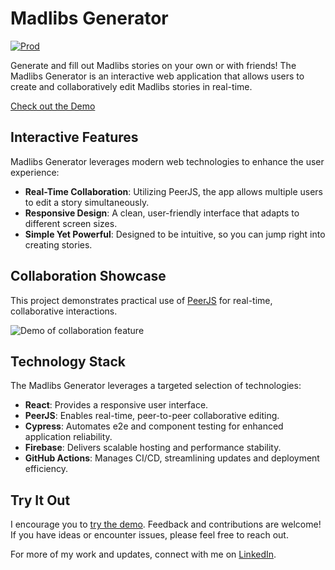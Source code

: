 # Madlibs Generator

[![Prod](https://github.com/2ajoyce/madlibs-generator/actions/workflows/firebase-hosting-merge.yml/badge.svg)](https://madlibs.2ajoyce.com)

Generate and fill out Madlibs stories on your own or with friends! The Madlibs Generator is an interactive web application that allows users to create and collaboratively edit Madlibs stories in real-time.

[Check out the Demo](https://madlibs.2ajoyce.com)

## Interactive Features

Madlibs Generator leverages modern web technologies to enhance the user experience:

-   **Real-Time Collaboration**: Utilizing PeerJS, the app allows multiple users to edit a story simultaneously.
-   **Responsive Design**: A clean, user-friendly interface that adapts to different screen sizes.
-   **Simple Yet Powerful**: Designed to be intuitive, so you can jump right into creating stories.

## Collaboration Showcase

This project demonstrates practical use of [PeerJS](https://peerjs.com/) for real-time, collaborative interactions.

![Demo of collaboration feature](/demos/2023-12-22.gif)

## Technology Stack

The Madlibs Generator leverages a targeted selection of technologies:

- **React**: Provides a responsive user interface.
- **PeerJS**: Enables real-time, peer-to-peer collaborative editing.
- **Cypress**: Automates e2e and component testing for enhanced application reliability.
- **Firebase**: Delivers scalable hosting and performance stability.
- **GitHub Actions**: Manages CI/CD, streamlining updates and deployment efficiency.


## Try It Out

I encourage you to [try the demo](https://madlibs.2ajoyce.com). Feedback and contributions are welcome! If you have ideas or encounter issues, please feel free to reach out.

For more of my work and updates, connect with me on [LinkedIn](https://www.linkedin.com/in/2ajoyce).
